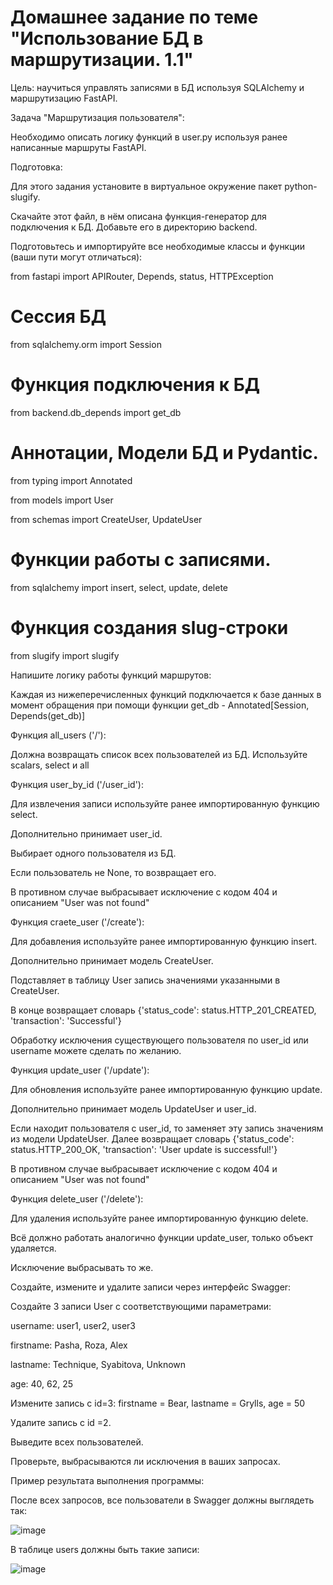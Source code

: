 # Домашнее задание по теме "Использование БД в маршрутизации. 1.1"

Цель: научиться управлять записями в БД используя SQLAlchemy и маршрутизацию FastAPI.


Задача "Маршрутизация пользователя":

Необходимо описать логику функций в user.py используя ранее написанные маршруты FastAPI.

Подготовка:

Для этого задания установите в виртуальное окружение пакет python-slugify.

Скачайте этот файл, в нём описана функция-генератор для подключения к БД. Добавьте его в директорию backend.

Подготовьтесь и импортируйте все необходимые классы и функции (ваши пути могут отличаться):

from fastapi import APIRouter, Depends, status, HTTPException

# Сессия БД

from sqlalchemy.orm import Session

# Функция подключения к БД

from backend.db_depends import get_db

# Аннотации, Модели БД и Pydantic.

from typing import Annotated

from models import User

from schemas import CreateUser, UpdateUser

# Функции работы с записями.

from sqlalchemy import insert, select, update, delete

# Функция создания slug-строки

from slugify import slugify

Напишите логику работы функций маршрутов:

Каждая из нижеперечисленных функций подключается к базе данных в момент обращения при помощи функции get_db - Annotated[Session, Depends(get_db)]

Функция all_users ('/'):

Должна возвращать список всех пользователей из БД. Используйте scalars, select и all

Функция user_by_id ('/user_id'):

Для извлечения записи используйте ранее импортированную функцию select.

Дополнительно принимает user_id.

Выбирает одного пользователя из БД.

Если пользователь не None, то возвращает его.

В противном случае выбрасывает исключение с кодом 404 и описанием "User was not found"

Функция craete_user ('/create'):

Для добавления используйте ранее импортированную функцию insert.

Дополнительно принимает модель CreateUser.

Подставляет в таблицу User запись значениями указанными в CreateUser.

В конце возвращает словарь {'status_code': status.HTTP_201_CREATED, 'transaction': 'Successful'}

Обработку исключения существующего пользователя по user_id или username можете сделать по желанию.

Функция update_user ('/update'):

Для обновления используйте ранее импортированную функцию update.

Дополнительно принимает модель UpdateUser и user_id.

Если находит пользователя с user_id, то заменяет эту запись значениям из модели UpdateUser. Далее возвращает словарь {'status_code': status.HTTP_200_OK, 'transaction': 'User update is successful!'}

В противном случае выбрасывает исключение с кодом 404 и описанием "User was not found"

Функция delete_user ('/delete'):

Для удаления используйте ранее импортированную функцию delete.

Всё должно работать аналогично функции update_user, только объект удаляется.

Исключение выбрасывать то же.

Создайте, измените и удалите записи через интерфейс Swagger:

Создайте 3 записи User с соответствующими параметрами:

username: user1, user2, user3

firstname: Pasha, Roza, Alex

lastname: Technique, Syabitova, Unknown

age: 40, 62, 25

Измените запись с id=3: firstname = Bear, lastname = Grylls, age = 50

Удалите запись с id =2.

Выведите всех пользователей.

Проверьте, выбрасываются ли исключения в ваших запросах.

Пример результата выполнения программы:

После всех запросов, все пользователи в Swagger должны выглядеть так:

![image](https://github.com/user-attachments/assets/cd6567dd-d651-4536-b7a4-194bfefffe54)

В таблице users должны быть такие записи:

![image](https://github.com/user-attachments/assets/b0674867-8995-4b18-a229-4d9fac7676c8)
